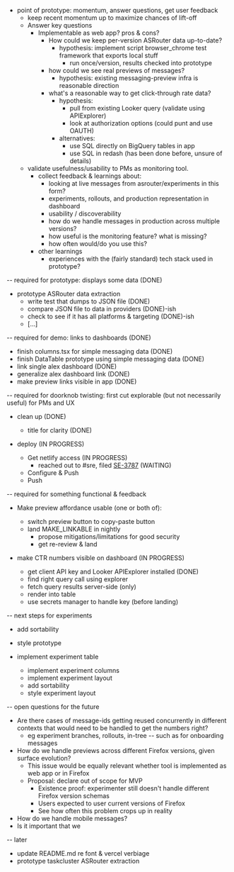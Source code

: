 * point of prototype: momentum, answer questions, get user feedback
  * keep recent momentum up to maximize chances of lift-off
  * Answer key questions
    * Implementable as web app? pros & cons?
      * How could we keep per-version ASRouter data up-to-date?
        * hypothesis: implement script browser_chrome test framework that exports local stuff
          * run once/version, results checked into prototype
      * how could we see real previews of messages?
        * hypothesis: existing messaging-preview infra is reasonable direction
      * what's a reasonable way to get click-through rate data?
        * hypothesis:
          * pull from existing Looker query (validate using APIExplorer)
          * look at authorization options (could punt and use OAUTH)
        * alternatives:
          * use SQL directly on BigQuery tables in app
          * use SQL in redash (has been done before, unsure of details)
  * validate usefulness/usability to PMs as monitoring tool.
    * collect feedback & learnings about:
      * looking at live messages from asrouter/experiments in this form?
      * experiments, rollouts, and production representation in dashboard
      * usability / discoverability
      * how do we handle messages in production across multiple versions?
      * how useful is the monitoring feature? what is missing?
      * how often would/do you use this?
    * other learnings
      * experiences with the (fairly standard) tech stack used in prototype?

-- required for prototype: displays some data (DONE)

* prototype ASRouter data extraction
  * write test that dumps to JSON file (DONE)
  * compare JSON file to data in providers (DONE)-ish
  * check to see if it has all platforms & targeting (DONE)-ish
  * [...]

-- required for demo: links to dashboards (DONE)

* finish columns.tsx for simple messaging data (DONE)
* finish DataTable prototype using simple messaging data (DONE)
* link single alex dashboard (DONE)
* generalize alex dashboard link (DONE)
* make preview links visible in app (DONE)

-- required for doorknob twisting: first cut explorable (but not necessarily useful) for PMs and UX

* clean up (DONE)
  * title for clarity (DONE)

* deploy (IN PROGRESS)
  * Get netlify access (IN PROGRESS)
    * reached out to #sre, filed [SE-3787](https://mozilla-hub.atlassian.net/browse/SE-3787) (WAITING)
  * Configure & Push
  * Push

-- required for something functional & feedback

* Make preview affordance usable (one or both of):
  * switch preview button to copy-paste button
  * land MAKE_LINKABLE in nightly
    * propose mitigations/limitations for good security
    * get re-review & land

* make CTR numbers visible on dashboard (IN PROGRESS)
  * get client API key and Looker APIExplorer installed (DONE)
  * find right query call using explorer
  * fetch query results server-side (only)
  * render into table
  * use secrets manager to handle key (before landing)

-- next steps for experiments

* add sortability
* style prototype

* implement experiment table
  * implement experiment columns
  * implement experiment layout
  * add sortability
  * style experiment layout

-- open questions for the future

* Are there cases of message-ids getting reused concurrently in different contexts that would need to be handled to get the numbers right?
  * eg experiment branches, rollouts, in-tree -- such as for onboarding messages
* How do we handle previews across different Firefox versions, given
  surface evolution?
  * This issue would be equally relevant whether tool is implemented as web app or in Firefox
  * Proposal: declare out of scope for MVP
    * Existence proof: experimenter still doesn't handle different Firefox version schemas
    * Users expected to user current versions of Firefox
    * See how often this problem crops up in reality
* How do we handle mobile messages?
* Is it important that we

-- later

* update README.md re font & vercel verbiage
* prototype taskcluster ASRouter extraction

